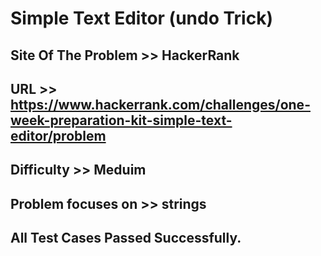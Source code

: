# Simple Text Editor (undo Trick)



## Site Of The Problem >> HackerRank

## URL >> https://www.hackerrank.com/challenges/one-week-preparation-kit-simple-text-editor/problem

## Difficulty >> Meduim

## Problem focuses on >> strings


## All Test Cases Passed Successfully. 


